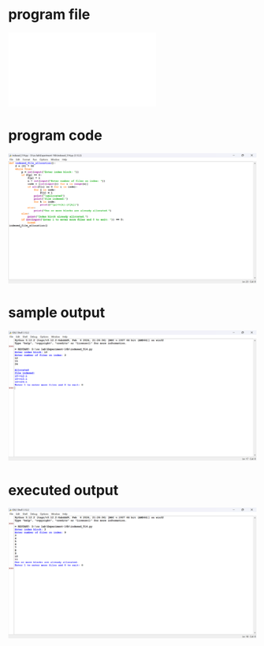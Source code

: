 # program file
![program_file](indexed_514.py)

# program code
![program_code](indexed_514.png)

# sample output
![sample_output](indexed_SO_514.png)

# executed output
![executed_output](indexed_EO_514.png)
